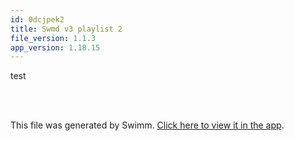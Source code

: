 ```yaml
---
id: 0dcjpek2
title: Swmd v3 playlist 2
file_version: 1.1.3
app_version: 1.18.15
---
```


<!-- Intro - Do not remove this comment -->
test

<br/>

<!-- Steps - Do not remove this comment -->


<br/>

This file was generated by Swimm. [Click here to view it in the app](http://localhost:5000/repos/Z2l0aHViJTNBJTNBc3ItZXh0ZW5zaW9uJTNBJTNBZG91ZWs=/playlists/0dcjpek2).
